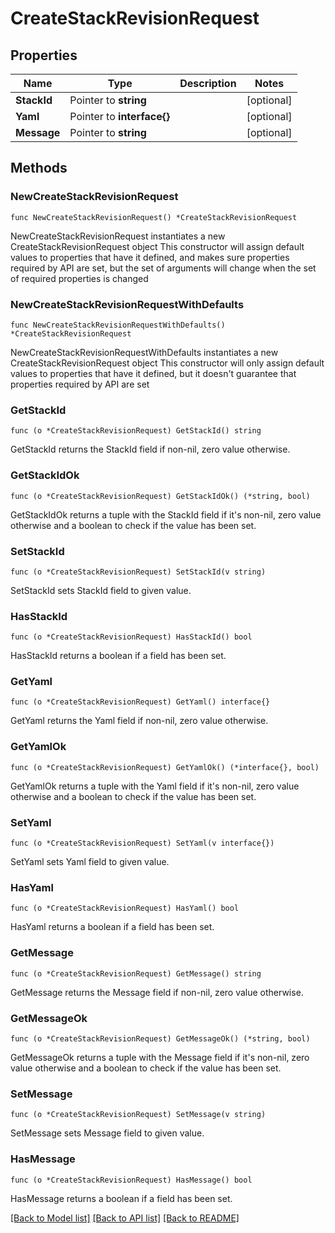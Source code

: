 # CreateStackRevisionRequest

## Properties

Name | Type | Description | Notes
------------ | ------------- | ------------- | -------------
**StackId** | Pointer to **string** |  | [optional] 
**Yaml** | Pointer to **interface{}** |  | [optional] 
**Message** | Pointer to **string** |  | [optional] 

## Methods

### NewCreateStackRevisionRequest

`func NewCreateStackRevisionRequest() *CreateStackRevisionRequest`

NewCreateStackRevisionRequest instantiates a new CreateStackRevisionRequest object
This constructor will assign default values to properties that have it defined,
and makes sure properties required by API are set, but the set of arguments
will change when the set of required properties is changed

### NewCreateStackRevisionRequestWithDefaults

`func NewCreateStackRevisionRequestWithDefaults() *CreateStackRevisionRequest`

NewCreateStackRevisionRequestWithDefaults instantiates a new CreateStackRevisionRequest object
This constructor will only assign default values to properties that have it defined,
but it doesn't guarantee that properties required by API are set

### GetStackId

`func (o *CreateStackRevisionRequest) GetStackId() string`

GetStackId returns the StackId field if non-nil, zero value otherwise.

### GetStackIdOk

`func (o *CreateStackRevisionRequest) GetStackIdOk() (*string, bool)`

GetStackIdOk returns a tuple with the StackId field if it's non-nil, zero value otherwise
and a boolean to check if the value has been set.

### SetStackId

`func (o *CreateStackRevisionRequest) SetStackId(v string)`

SetStackId sets StackId field to given value.

### HasStackId

`func (o *CreateStackRevisionRequest) HasStackId() bool`

HasStackId returns a boolean if a field has been set.

### GetYaml

`func (o *CreateStackRevisionRequest) GetYaml() interface{}`

GetYaml returns the Yaml field if non-nil, zero value otherwise.

### GetYamlOk

`func (o *CreateStackRevisionRequest) GetYamlOk() (*interface{}, bool)`

GetYamlOk returns a tuple with the Yaml field if it's non-nil, zero value otherwise
and a boolean to check if the value has been set.

### SetYaml

`func (o *CreateStackRevisionRequest) SetYaml(v interface{})`

SetYaml sets Yaml field to given value.

### HasYaml

`func (o *CreateStackRevisionRequest) HasYaml() bool`

HasYaml returns a boolean if a field has been set.

### GetMessage

`func (o *CreateStackRevisionRequest) GetMessage() string`

GetMessage returns the Message field if non-nil, zero value otherwise.

### GetMessageOk

`func (o *CreateStackRevisionRequest) GetMessageOk() (*string, bool)`

GetMessageOk returns a tuple with the Message field if it's non-nil, zero value otherwise
and a boolean to check if the value has been set.

### SetMessage

`func (o *CreateStackRevisionRequest) SetMessage(v string)`

SetMessage sets Message field to given value.

### HasMessage

`func (o *CreateStackRevisionRequest) HasMessage() bool`

HasMessage returns a boolean if a field has been set.


[[Back to Model list]](../README.md#documentation-for-models) [[Back to API list]](../README.md#documentation-for-api-endpoints) [[Back to README]](../README.md)


